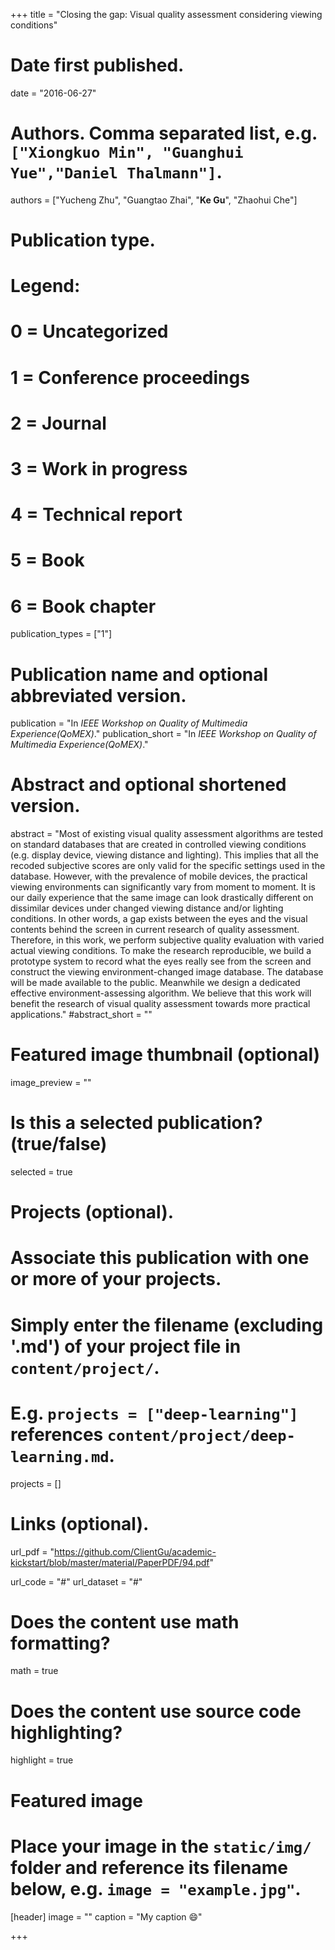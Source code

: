 +++
title = "Closing the gap: Visual quality assessment considering viewing conditions"

# Date first published.
date = "2016-06-27"

# Authors. Comma separated list, e.g. `["Xiongkuo Min", "Guanghui Yue","Daniel Thalmann"]`.
authors = ["Yucheng Zhu", "Guangtao Zhai", "**Ke Gu**", "Zhaohui Che"]
# Publication type.
# Legend:
# 0 = Uncategorized
# 1 = Conference proceedings
# 2 = Journal
# 3 = Work in progress
# 4 = Technical report
# 5 = Book
# 6 = Book chapter
publication_types = ["1"]

# Publication name and optional abbreviated version.
publication = "In *IEEE Workshop on Quality of Multimedia Experience(QoMEX)*."
publication_short = "In *IEEE Workshop on Quality of Multimedia Experience(QoMEX)*."

# Abstract and optional shortened version.
abstract = "Most of existing visual quality assessment algorithms are tested on standard databases that are created in controlled viewing conditions (e.g. display device, viewing distance and lighting). This implies that all the recoded subjective scores are only valid for the specific settings used in the database. However, with the prevalence of mobile devices, the practical viewing environments can significantly vary from moment to moment. It is our daily experience that the same image can look drastically different on dissimilar devices under changed viewing distance and/or lighting conditions. In other words, a gap exists between the eyes and the visual contents behind the screen in current research of quality assessment. Therefore, in this work, we perform subjective quality evaluation with varied actual viewing conditions. To make the research reproducible, we build a prototype system to record what the eyes really see from the screen and construct the viewing environment-changed image database. The database will be made available to the public. Meanwhile we design a dedicated effective environment-assessing algorithm. We believe that this work will benefit the research of visual quality assessment towards more practical applications."
#abstract_short = ""

# Featured image thumbnail (optional)
image_preview = ""

# Is this a selected publication? (true/false)
selected = true

# Projects (optional).
#   Associate this publication with one or more of your projects.
#   Simply enter the filename (excluding '.md') of your project file in `content/project/`.
#   E.g. `projects = ["deep-learning"]` references `content/project/deep-learning.md`.
projects = []

# Links (optional).
url_pdf = "https://github.com/ClientGu/academic-kickstart/blob/master/material/PaperPDF/94.pdf"

url_code = "#"
url_dataset = "#"


# Does the content use math formatting?
math = true

# Does the content use source code highlighting?
highlight = true

# Featured image
# Place your image in the `static/img/` folder and reference its filename below, e.g. `image = "example.jpg"`.
[header]
image = ""
caption = "My caption 😄"

+++
